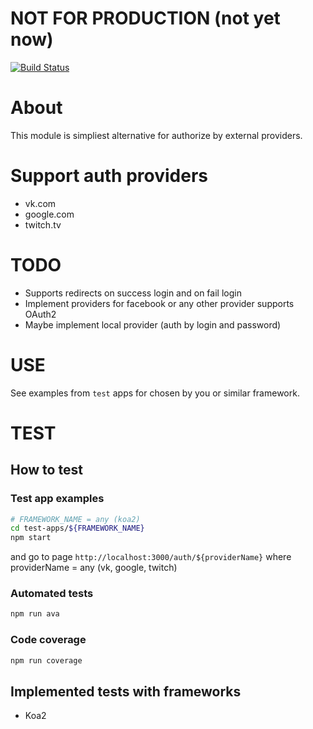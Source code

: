 # NOT FOR PRODUCTION (not yet now)
[![Build Status](https://travis-ci.com/zbitname/extauth.svg?branch=master)](https://travis-ci.com/zbitname/extauth)

# About
This module is simpliest alternative for authorize by external providers.

# Support auth providers
- vk.com
- google.com
- twitch.tv

# TODO
- Supports redirects on success login and on fail login
- Implement providers for facebook or any other provider supports OAuth2
- Maybe implement local provider (auth by login and password)

# USE
See examples from `test` apps for chosen by you or similar framework.

# TEST
## How to test
### Test app examples
```bash
# FRAMEWORK_NAME = any (koa2)
cd test-apps/${FRAMEWORK_NAME}
npm start
```
and go to page `http://localhost:3000/auth/${providerName}`
where providerName = any (vk, google, twitch)

### Automated tests
```bash
npm run ava
```

### Code coverage
```bash
npm run coverage
```

## Implemented tests with frameworks
- Koa2
